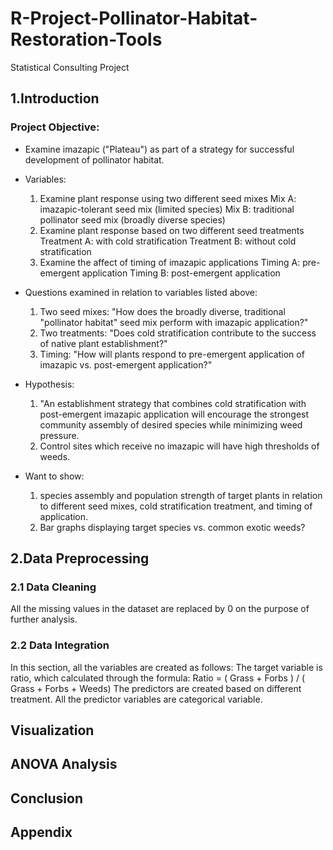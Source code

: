 # R-Project-Pollinator-Habitat-Restoration-Tools
Statistical Consulting Project
## 1.Introduction
### Project Objective:
* Examine imazapic ("Plateau") as part of a strategy for successful development of pollinator habitat.
* Variables:
	1) Examine plant response using two different seed mixes
		Mix A: imazapic-tolerant seed mix (limited species)
		Mix B: traditional pollinator seed mix (broadly diverse species)
	2) Examine plant response based on two different seed treatments
		Treatment A: with cold stratification
		Treatment B: without cold stratification
	3) Examine the affect of timing of imazapic applications
		Timing A: pre-emergent application
		Timing B: post-emergent application

* Questions examined in relation to variables listed above:
  1) Two seed mixes: "How does the broadly diverse, traditional "pollinator habitat" seed mix perform with imazapic application?"
	2) Two treatments: "Does cold stratification contribute to the success of native plant establishment?"
	3) Timing: "How will plants respond to pre-emergent application of imazapic vs. post-emergent application?"

* Hypothesis:
  1) "An establishment strategy that combines cold stratification with post-emergent imazapic application will encourage the strongest community assembly of desired species while minimizing weed pressure.
  2) Control sites which receive no imazapic will have high thresholds of weeds.
* Want to show:
	1) species assembly and population strength of target plants in relation to different seed mixes, cold stratification treatment, and timing of application.
	2) Bar graphs displaying target species vs. common exotic weeds?

## 2.Data Preprocessing 
### 2.1 Data Cleaning
All the missing values in the dataset are replaced by 0 on the purpose of further analysis.
### 2.2 Data Integration
In this section, all the variables are created as follows:
The target variable is ratio, which calculated through the formula: Ratio = ( Grass + Forbs ) / ( Grass + Forbs + Weeds)
The predictors are created based on different treatment. All the predictor variables are categorical variable.

## Visualization
## ANOVA Analysis 
## Conclusion
## Appendix
